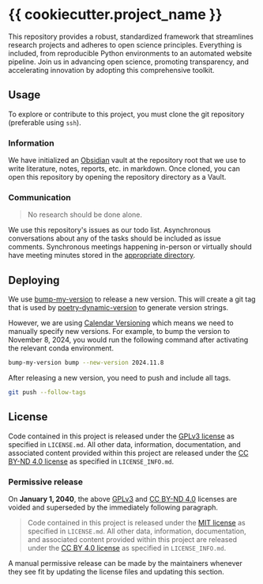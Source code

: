 # {{ cookiecutter.project_name }}

This repository provides a robust, standardized framework that streamlines research projects and adheres to open science principles.
Everything is included, from reproducible Python environments to an automated website pipeline.
Join us in advancing open science, promoting transparency, and accelerating innovation by adopting this comprehensive toolkit.

## Usage

To explore or contribute to this project, you must clone the git repository (preferable using `ssh`).

### Information

We have initialized an [Obsidian](https://obsidian.md/) vault at the repository root that we use to write literature, notes, reports, etc. in markdown.
Once cloned, you can open this repository by opening the repository directory as a Vault.

### Communication

> No research should be done alone.

We use this repository's issues as our todo list.
Asynchronous conversations about any of the tasks should be included as issue comments.
Synchronous meetings happening in-person or virtually should have meeting minutes stored in the [appropriate directory](01-management/03-meetings).

## Deploying

We use [bump-my-version](https://github.com/callowayproject/bump-my-version) to release a new version.
This will create a git tag that is used by [poetry-dynamic-version](https://github.com/mtkennerly/poetry-dynamic-versioning) to generate version strings.

However, we are using [Calendar Versioning](https://calver.org/) which means we need to manually specify new versions.
For example, to bump the version to November 8, 2024, you would run the following command after activating the relevant conda environment.

```bash
bump-my-version bump --new-version 2024.11.8
```

After releasing a new version, you need to push and include all tags.

```bash
git push --follow-tags
```

## License

Code contained in this project is released under the [GPLv3 license][gplv3] as specified in `LICENSE.md`.
All other data, information, documentation, and associated content provided within this project are released under the [CC BY-ND 4.0 license][cc-by-nd-4.0] as specified in `LICENSE_INFO.md`.

### Permissive release

On **January 1, 2040**, the above [GPLv3][gplv3] and [CC BY-ND 4.0][cc-by-nd-4.0] licenses are voided and superseded by the immediately following paragraph.

> Code contained in this project is released under the [MIT license][mit] as specified in `LICENSE.md`.
> All other data, information, documentation, and associated content provided within this project are released under the [CC BY 4.0 license][cc-by-4.0] as specified in `LICENSE_INFO.md`.

A manual permissive release can be made by the maintainers whenever they see fit by updating the license files and updating this section.

[gplv3]: https://spdx.org/licenses/GPL-3.0-only.html
[cc-by-nd-4.0]: https://creativecommons.org/licenses/by-nd/4.0/
[mit]: https://spdx.org/licenses/MIT.html
[cc-by-4.0]: https://creativecommons.org/licenses/by/4.0/
